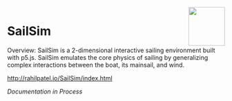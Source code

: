 <img src="https://raw.githubusercontent.com/rahil-p/rahil-site/master/images/sail.png" width="84" height="90" style="float:right; margin-left: -10px;">

# SailSim

Overview:  SailSim is a 2-dimensional interactive sailing environment built with p5.js.  SailSim emulates the core physics of sailing by generalizing complex interactions between the boat, its mainsail, and wind.

http://rahilpatel.io/SailSim/index.html

*Documentation in Process*
